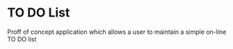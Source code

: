 # TO DO List
Proff of concept application which allows a user to maintain a simple on-line TO DO list

